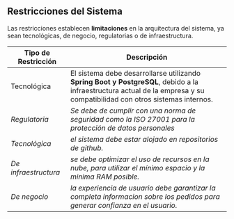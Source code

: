 ## Restricciones del Sistema  
Las restricciones establecen **limitaciones** en la arquitectura del sistema, ya sean tecnológicas, de negocio, regulatorias o de infraestructura.

| **Tipo de Restricción** | **Descripción**                                                                                                                                                          |
| ----------------------- | ------------------------------------------------------------------------------------------------------------------------------------------------------------------------ |
| Tecnológica             | El sistema debe desarrollarse utilizando **Spring Boot y PostgreSQL**, debido a la infraestructura actual de la empresa y su compatibilidad con otros sistemas internos. |
| _Regulatoria_           | _Se debe de cumplir con una norma de seguridad como la ISO  27001 para la protección de datos personales_                                                                |
| _Tecnológica_           | _el sistema debe estar alojado en repositorios de github._ |
| _De infraestructura_    | _se debe optimizar el uso de recursos en la nube, para utilizar el mínimo espacio y la minima RAM posible._ |
| _De negocio_            | _la experiencia de usuario debe garantizar la completa informacion sobre los pedidos para generar confianza en el usuario._ |